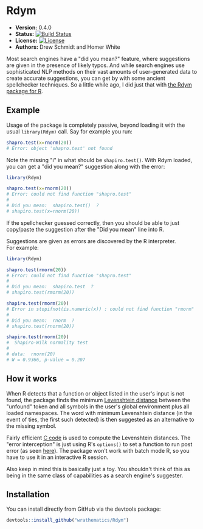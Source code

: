 # Rdym

* **Version:** 0.4.0
* **Status:** [![Build Status](https://travis-ci.org/wrathematics/Rdym.png)](https://travis-ci.org/wrathematics/Rdym) 
* **License:** [![License](http://img.shields.io/badge/license-BSD%202--Clause-orange.svg?style=flat)](http://opensource.org/licenses/BSD-2-Clause)
* **Authors:** Drew Schmidt and Homer White


Most search engines have a "did you mean?" feature, where suggestions are 
given in the presence of likely typos.  And while search engines use 
sophisticated NLP methods on their vast amounts of user-generated data to 
create accurate suggestions, you can get by with some ancient spellchecker 
techniques.  So a little while ago, I did just that with 
[the Rdym package for R](https://github.com/wrathematics/Rdym).



## Example

Usage of the package is completely passive, beyond loading it with the usual 
`library(Rdym)` call.  Say for example you run:

```r
shapro.test(x=rnorm(20))
# Error: object 'shapro.test' not found
```

Note the missing "i" in what should be `shapiro.test()`.  With Rdym loaded, 
you can get a "did you mean?" suggestion along with the error:

```r
library(Rdym)

shapro.test(x=rnorm(20))
# Error: could not find function "shapro.test"
# 
# Did you mean:  shapiro.test()  ?
# shapiro.test(x=rnorm(20))
```

If the spellchecker guessed correctly, then you should be able to just 
copy/paste the suggestion after the "Did you mean" line into R.

Suggestions are given as errors are discovered by the R interpreter.  
For example:

```r
library(Rdym)

shapro.test(rmorm(20))
# Error: could not find function "shapro.test"
# 
# Did you mean:  shapiro.test  ?
# shapiro.test(rmorm(20))

shapiro.test(rmorm(20))
# Error in stopifnot(is.numeric(x)) : could not find function "rmorm"
# 
# Did you mean:  rnorm  ?
# shapiro.test(rnorm(20))

shapiro.test(rnorm(20))
#  Shapiro-Wilk normality test
# 
# data:  rnorm(20)
# W = 0.9366, p-value = 0.207
```



## How it works

When R detects that a function or object listed in the user's input is not 
found, the package finds the minimum 
[Levenshtein distance](https://en.wikipedia.org/wiki/Levenshtein_distance) 
between the "unfound" token and all symbols in the user's global environment 
plus all loaded namespaces.  The word with minimum Levenshtein distance (in 
the event of ties, the first such detected) is then suggested as an 
alternative to the missing symbol.

Fairly efficient 
[C code](https://github.com/wrathematics/Rdym/tree/master/src) 
is used to compute the Levenshtein distances.  The "error interception" is 
just using R's `options()` to set a function to run post error (as seen 
[here](https://github.com/wrathematics/Rdym/blob/master/R/zzz.r)).  The 
package won't work with batch mode R, so you have to use it in an 
interactive R session.

Also keep in mind this is basically just a toy.  You shouldn't think of 
this as being in the same class of capabilities as a search engine's 
suggester.



## Installation

You can install directly from GitHub via the devtools package:

```r
devtools::install_github("wrathematics/Rdym")
```

